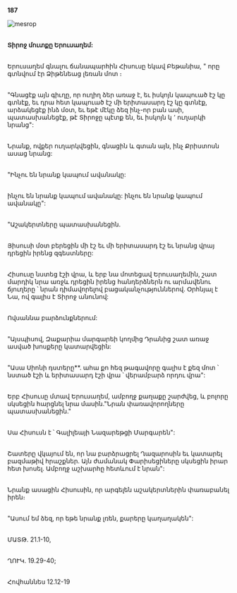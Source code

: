**187**

![mesrop](https://volamar.ru/audio_video/foto/01/detbible/B390.BMP)

\
**Տիրոջ մուտքը Երուսաղեմ:**

\
Երուսաղեմ գնալու ճանապարհին Հիսուսը եկավ Բեթանիա, " որը գտնվում էր Ձիթենեաց լեռան մոտ ։

\
"Գնացէք այն գիւղը, որ ուղիղ ձեր առաջ է, եւ իսկոյն կապուած էշ կը գտնէք, եւ դրա հետ կապուած էշ մի երիտասարդ էշ կը գտնէք, արձակեցէք ինձ մօտ, եւ եթէ մէկը ձեզ ինչ-որ բան ասի, պատասխանեցէք, թէ Տիրոջը պէտք են, եւ իսկոյն կ ՚ ուղարկի նրանց":

\
Նրանք, ովքեր ուղարկվեցին, գնացին և գտան այն, ինչ Քրիստոսն ասաց նրանց:

\
"Ինչու են նրանք կապում ավանակը:

\
ինչու են նրանք կապում ավանակը: ինչու են նրանք կապում ավանակը":

\
"Աշակերտները պատասխանեցին.

\
Յիսուսի մօտ բերեցին մի էշ եւ մի երիտասարդ էշ եւ նրանց վրայ դրեցին իրենց զգեստները:

\
Հիսուսը նստեց էշի վրա, և երբ նա մոտեցավ Երուսաղեմին, շատ մարդիկ նրա առջև դրեցին իրենց հանդերձներն ու արմավենու ճյուղերը ՝ նրան դիմավորելով բացականչություններով. Օրհնյալ է Նա, ով գալիս է Տիրոջ անունով:

\
Ովսաննա բարձունքներում:

\
"Այսպիսով, Զաքարիա մարգարեի կողմից Դրանից շատ առաջ ասված խոսքերը կատարվեցին:

\
"Ասա Սիոնի դստերը\*\*. ահա քո հեզ թագավորը գալիս է քեզ մոտ ՝ նստած էշի և երիտասարդ էշի վրա ՝ վերամբարձ որդու վրա":

\
Երբ Հիսուսը մտավ Երուսաղեմ, ամբողջ քաղաքը շարժվեց, և բոլորը սկսեցին հարցնել նրա մասին."Նրան փառավորողները պատասխանեցին."

\
Սա Հիսուսն է ՝ Գալիլեայի Նազարեթցի Մարգարեն":

\
Շատերը վկայում են, որ նա բարձրացրել Ղազարոսին եւ կատարել բազմաթիվ հրաշքներ. Այն ժամանակ Փարիսեցիները սկսեցին իրար հետ խոսել. Ամբողջ աշխարհը հետևում է նրան":

\
Նրանք ասացին Հիսուսին, որ արգելեն աշակերտներին փառաբանել իրեն։

\
"Ասում եմ ձեզ, որ եթե նրանք լռեն, քարերը կաղաղակեն":

\
ՄԱՏԹ. 21.1-10,

\
ՂՈՒԿ. 19.29-40;

\
Հովհաննես 12.12-19
